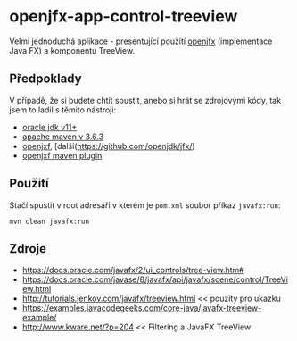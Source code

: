 # openjfx-app-control-treeview
Velmi jednoduchá aplikace - presentující použití [openjfx](https://github.com/openjdk/jfx/) (implementace Java FX) a komponentu TreeView.

## Předpoklady
V případě, že si budete chtít spustit, anebo si hrát se zdrojovými kódy, tak jsem to ladil s těmito nástroji:
* [oracle jdk v11+](https://www.oracle.com/java/technologies/javase-downloads.html)
* [apache maven v 3.6.3](https://archive.apache.org/dist/maven/maven-3/3.6.3/binaries/)
* [openjxf](https://openjfx.io/index.html), [další(https://github.com/openjdk/jfx/)
* [openjxf maven plugin](https://github.com/openjfx/javafx-maven-plugin)

## Použití
Stačí spustit v root adresáři v kterém je ```pom.xml``` soubor příkaz ```javafx:run```:
```
mvn clean javafx:run
```

## Zdroje
* https://docs.oracle.com/javafx/2/ui_controls/tree-view.htm#
* https://docs.oracle.com/javase/8/javafx/api/javafx/scene/control/TreeView.html
* http://tutorials.jenkov.com/javafx/treeview.html << pouzity pro ukazku
* https://examples.javacodegeeks.com/core-java/javafx-treeview-example/
* http://www.kware.net/?p=204 << Filtering a JavaFX TreeView
